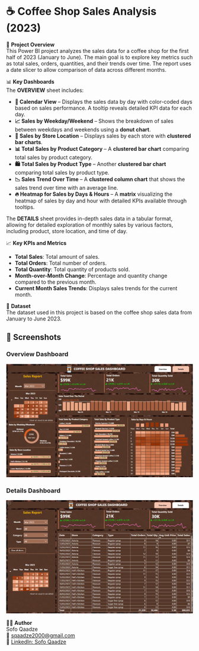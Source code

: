 # ☕ Coffee Shop Sales Analysis (2023)

📌 **Project Overview**  
This Power BI project analyzes the sales data for a coffee shop for the first half of 2023 (January to June). The main goal is to explore key metrics such as total sales, orders, quantities, and their trends over time. The report uses a date slicer to allow comparison of data across different months.

📊 **Key Dashboards**  
The **OVERVIEW** sheet includes:
- **📅 Calendar View** – Displays the sales data by day with color-coded days based on sales performance. A tooltip reveals detailed KPI data for each day.
- **📈 Sales by Weekday/Weekend** – Shows the breakdown of sales between weekdays and weekends using a **donut chart**.
- **🏪 Sales by Store Location** – Displays sales by each store with **clustered bar charts**.
- **📊 Total Sales by Product Category** – A **clustered bar chart** comparing total sales by product category.
- **🛍️ Total Sales by Product Type** – Another **clustered bar chart** comparing total sales by product type.
- **📉 Sales Trend Over Time** – A **clustered column chart** that shows the sales trend over time with an average line.
- **🔥 Heatmap for Sales by Days & Hours** – A **matrix** visualizing the heatmap of sales by day and hour with detailed KPIs available through tooltips.

The **DETAILS** sheet provides in-depth sales data in a tabular format, allowing for detailed exploration of monthly sales by various factors, including product, store location, and time of day.

📈 **Key KPIs and Metrics**
- **Total Sales**: Total amount of sales.
- **Total Orders**: Total number of orders.
- **Total Quantity**: Total quantity of products sold.
- **Month-over-Month Change**: Percentage and quantity change compared to the previous month.
- **Current Month Sales Trends**: Displays sales trends for the current month.

📝 **Dataset**  
The dataset used in this project is based on the coffee shop sales data from January to June 2023.

## 📸 Screenshots  

### Overview Dashboard  
![Overview](https://github.com/sofoq/Coffee-Shop-Project/blob/main/OVERVIEW.png)  

### Details Dashboard  
![Details](https://github.com/sofoq/Coffee-Shop-Project/blob/main/DETAILS.png)  

👨‍💻 **Author**  
Sofo Qaadze  
📧 [sqaadze2000@gmail.com](mailto:sqaadze2000@gmail.com)  
🔗 [LinkedIn: Sofo Qaadze](https://www.linkedin.com/in/sofo-qaadze-ba7895205/)


